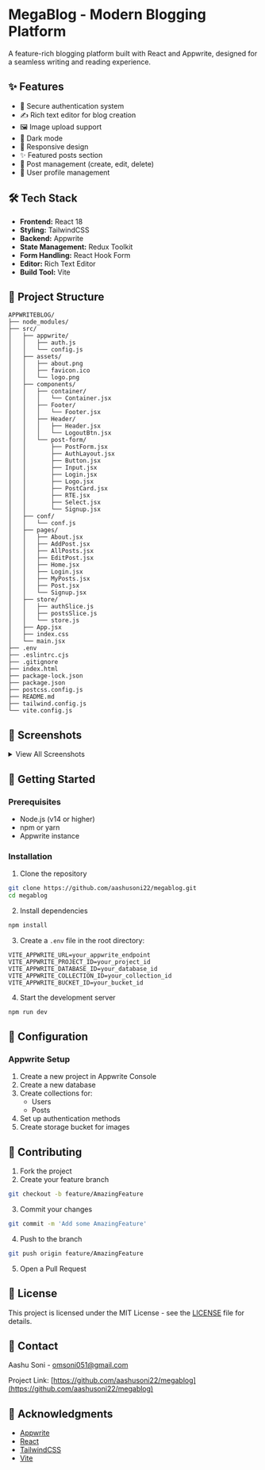 # MegaBlog - Modern Blogging Platform

A feature-rich blogging platform built with React and Appwrite, designed for a seamless writing and reading experience.

## ✨ Features

- 🔐 Secure authentication system
- ✍️ Rich text editor for blog creation
- 🖼️ Image upload support
- 🌙 Dark mode
- 📱 Responsive design
- ✨ Featured posts section
- 📝 Post management (create, edit, delete)
- 👤 User profile management

## 🛠️ Tech Stack

- **Frontend:** React 18
- **Styling:** TailwindCSS
- **Backend:** Appwrite
- **State Management:** Redux Toolkit
- **Form Handling:** React Hook Form
- **Editor:** Rich Text Editor
- **Build Tool:** Vite

## 📁 Project Structure

```
APPWRITEBLOG/
├── node_modules/
├── src/
│   ├── appwrite/
│   │   ├── auth.js
│   │   └── config.js
│   ├── assets/
│   │   ├── about.png
│   │   ├── favicon.ico
│   │   └── logo.png
│   ├── components/
│   │   ├── container/
│   │   │   └── Container.jsx
│   │   ├── Footer/
│   │   │   └── Footer.jsx
│   │   ├── Header/
│   │   │   ├── Header.jsx
│   │   │   └── LogoutBtn.jsx
│   │   └── post-form/
│   │       ├── PostForm.jsx
│   │       ├── AuthLayout.jsx
│   │       ├── Button.jsx
│   │       ├── Input.jsx
│   │       ├── Login.jsx
│   │       ├── Logo.jsx
│   │       ├── PostCard.jsx
│   │       ├── RTE.jsx
│   │       ├── Select.jsx
│   │       └── Signup.jsx
│   ├── conf/
│   │   └── conf.js
│   ├── pages/
│   │   ├── About.jsx
│   │   ├── AddPost.jsx
│   │   ├── AllPosts.jsx
│   │   ├── EditPost.jsx
│   │   ├── Home.jsx
│   │   ├── Login.jsx
│   │   ├── MyPosts.jsx
│   │   ├── Post.jsx
│   │   └── Signup.jsx
│   ├── store/
│   │   ├── authSlice.js
│   │   ├── postsSlice.js
│   │   └── store.js
│   ├── App.jsx
│   ├── index.css
│   └── main.jsx
├── .env
├── .eslintrc.cjs
├── .gitignore
├── index.html
├── package-lock.json
├── package.json
├── postcss.config.js
├── README.md
├── tailwind.config.js
└── vite.config.js
```

## 📸 Screenshots

<details>
<summary>View All Screenshots</summary>

### Homepage

<img src="https://github.com/user-attachments/assets/f7dd6cbb-9e79-4cb7-ae1e-3770f7d56dc9" width="600px" alt="MegaBlog Homepage"/>

<img src="https://github.com/user-attachments/assets/13a90db8-1eed-434c-a2e0-4adf38a0e234" width="600px" alt="MegaBlog Homepage"/>

### Explore Posts
<img src="https://github.com/user-attachments/assets/a6dea590-1559-4c0e-b72d-7eed938b8b74" width="600px" alt="Blog Editor"/>

### My Posts
<img src="https://github.com/user-attachments/assets/f1b1891f-43ed-40f0-afdd-f33429495c9a" width="600px" alt="Create Post"/>

### Create Post
<img src="https://github.com/user-attachments/assets/292c18dc-fe6c-4c59-bc7b-01d1a7ae3bc0" width="600px" alt="Auth Page"/>

### Post details page
<img src="https://github.com/user-attachments/assets/836e5a3d-ef3f-4e1d-8110-628d80c33608" width="600px" alt="Dashboard"/>

### Blog Actions
<img src="https://github.com/user-attachments/assets/4603c990-dda1-4184-8489-51e691c04224" width="600px" alt="Profile Page"/>

</details>


## 🚀 Getting Started

### Prerequisites

- Node.js (v14 or higher)
- npm or yarn
- Appwrite instance

### Installation

1. Clone the repository
```bash
git clone https://github.com/aashusoni22/megablog.git
cd megablog
```

2. Install dependencies
```bash
npm install
```

3. Create a `.env` file in the root directory:
```env
VITE_APPWRITE_URL=your_appwrite_endpoint
VITE_APPWRITE_PROJECT_ID=your_project_id
VITE_APPWRITE_DATABASE_ID=your_database_id
VITE_APPWRITE_COLLECTION_ID=your_collection_id
VITE_APPWRITE_BUCKET_ID=your_bucket_id
```

4. Start the development server
```bash
npm run dev
```

## 🔧 Configuration

### Appwrite Setup

1. Create a new project in Appwrite Console
2. Create a new database
3. Create collections for:
   - Users
   - Posts
4. Set up authentication methods
5. Create storage bucket for images

## 🤝 Contributing

1. Fork the project
2. Create your feature branch
```bash
git checkout -b feature/AmazingFeature
```
3. Commit your changes
```bash
git commit -m 'Add some AmazingFeature'
```
4. Push to the branch
```bash
git push origin feature/AmazingFeature
```
5. Open a Pull Request

## 📝 License

This project is licensed under the MIT License - see the [LICENSE](LICENSE) file for details.

## 📧 Contact

Aashu Soni - omsoni051@gmail.com

Project Link: [https://github.com/aashusoni22/megablog](https://github.com/aashusoni22/megablog)

## 🙏 Acknowledgments

- [Appwrite](https://appwrite.io/)
- [React](https://reactjs.org/)
- [TailwindCSS](https://tailwindcss.com/)
- [Vite](https://vitejs.dev/)
